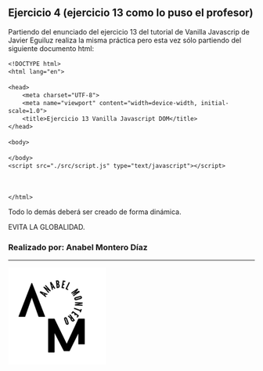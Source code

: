 ## Ejercicio 4 (ejercicio 13 como lo puso el profesor)

Partiendo del enunciado del ejercicio 13 del tutorial de Vanilla Javascrip de Javier Eguiluz realiza la misma práctica pero esta vez sólo partiendo del siguiente documento html:

```
<!DOCTYPE html>
<html lang="en">

<head>
    <meta charset="UTF-8">
    <meta name="viewport" content="width=device-width, initial-scale=1.0">
    <title>Ejercicio 13 Vanilla Javascript DOM</title>
</head>

<body>

</body>
<script src="./src/script.js" type="text/javascript"></script>



</html>
```

Todo lo demás deberá ser creado de forma dinámica.

EVITA LA GLOBALIDAD.

### Realizado por: Anabel Montero Díaz

---

![Imagen no encontrada](imagenes/logoModificadoAnabel.png)